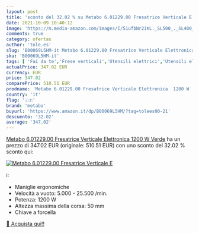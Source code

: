 ```yaml
---
layout: post
title: 'sconto del 32.02 % su Metabo 6.01229.00 Fresatrice Verticale E  '
date: 2021-10-09 10:40:12
image: 'https://m.media-amazon.com/images/I/51ufbNr2iKL._SL500_._SL400_.jpg'
comments: true
category: ofertas
author: 'tole.es'
slug: 'B00069L5HM-it Metabo 6.01229.00 Fresatrice Verticale Elettronica 1200 W...'
sku: 'B00069L5HM-it'
tags: [ 'Fai da te','Frese verticali','Utensili elettrici','Utensili elettrici e a mano','metabo', ]
actualPrice: 347.02 EUR
currency: EUR
price: 347.02
comparePrice: 510.51 EUR
prodname: 'Metabo 6.01229.00 Fresatrice Verticale Elettronica  1200 W  Verde'
country: 'it'
flag: '🇮🇹'
brand: 'metabo'
buyurl: 'https://www.amazon.it/dp/B00069L5HM/?tag=tolees00-21'
descuento: '32.02'
average: '347.02'
---
```


[Metabo 6.01229.00 Fresatrice Verticale Elettronica  1200 W  Verde](https://www.amazon.it/dp/B00069L5HM/?tag=tolees00-21) ha un prezzo di 347.02 EUR (originale: 510.51 EUR) con uno sconto del 32.02 % sconto qui:

[![Metabo 6.01229.00 Fresatrice Verticale E](https://m.media-amazon.com/images/I/51ufbNr2iKL._SL500_._SL400_.jpg)](https://www.amazon.it/dp/B00069L5HM/?tag=tolees00-21)

ℹ️:

- Maniglie ergonomiche
- Velocità a vuoto: 5.000 - 25.500 /min.
- Potenza: 1200 W
- Altezza massima della corsa: 50 mm
- Chiave a forcella

[🛒 Acquista qui!!](https://www.amazon.it/dp/B00069L5HM/?tag=tolees00-21)
